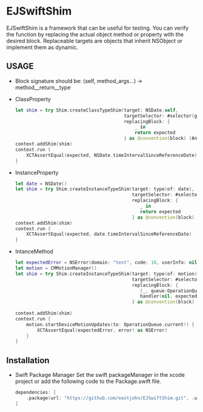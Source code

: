 # EJSwiftShim
EJSwiftShim is a framework that can be useful for testing. You can verify the function by replacing the actual object method or property with the desired block. Replaceable targets are objects that inherit NSObject or implement them as dynamic.


## USAGE

- Block signature should be:  (self, method_args...) -> method__return__type
- ClassProperty

    ```swift
    let shim = try Shim.createClassTypeShim(target: NSDate.self,      
                                            targetSelector: #selector(getter: NSDate.timeIntervalSinceReferenceDate),  
                                            replacingBlock: {  
                                                _ in  
                                                return expected
                                            } as @convention(block) (Any)->Double )  
    context.addShim(shim)  
    context.run {  
        XCTAssertEqual(expected, NSDate.timeIntervalSinceReferenceDate)  
    }
    ```
- InstanceProperty
    ```swift
    let date = NSDate()  
    let shim = try Shim.createInstanceTypeShim(target: type(of: date),  
                                               targetSelector: #selector(getter: NSDate.timeIntervalSinceReferenceDate),  
                                               replacingBlock: {  
                                                  _ in  
                                                  return expected  
                                               } as @convention(block) (Any)->Double )  
    context.addShim(shim)  
    context.run {  
        XCTAssertEqual(expected, date.timeIntervalSinceReferenceDate)  
    }
    ```
- IntanceMethod
    ```swift
    let expectedError = NSError(domain: "test", code: 10, userInfo: nil)  
    let motion = CMMotionManager()  
    let shim = try Shim.createInstanceTypeShim(target: type(of: motion),  
                                               targetSelector: #selector(CMMotionManager.startDeviceMotionUpdates(to:withHandler:)),  
                                               replacingBlock: {  
                                                  (_, queue:OperationQueue, handler: CMDeviceMotionHandler) in  
                                                  handler(nil, expectedError)  
                                               } as @convention(block) (Any, OperationQueue, CMDeviceMotionHandler)->() )  
      
    context.addShim(shim)  
    context.run {  
        motion.startDeviceMotionUpdates(to: OperationQueue.current!) { (motion, error) in  
            XCTAssertEqual(expectedError, error! as NSError)  
        }  
    }
    ```


## Installation

- Swift Package Manager
    Set the swift packageManager in the xcode project or add the following code to the Package.swift file.
    ```swift
    dependencies: [
        .package(url: "https://github.com/eastjohn/EJSwiftShim.git", .upToNextMajor(from: "0.2.0"))
    ]
    ```
